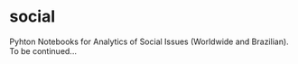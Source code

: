 # social
Pyhton Notebooks for Analytics of Social Issues (Worldwide and Brazilian). To be continued...
